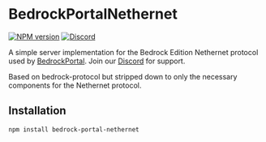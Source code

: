 # BedrockPortalNethernet
[![NPM version](https://img.shields.io/npm/v/bedrock-portal.svg)](http://npmjs.com/package/bedrock-portal-nethernet)
[![Discord](https://img.shields.io/badge/chat-on%20discord-brightgreen.svg)](https://discord.gg/KTyd9HWuBD)

A simple server implementation for the Bedrock Edition Nethernet protocol used by [BedrockPortal](https://github.com/LucienHH/bedrock-portal). Join our [Discord](https://discord.com/invite/KTyd9HWuBD) for support.

Based on bedrock-protocol but stripped down to only the necessary components for the Nethernet protocol.

## Installation
```shell
npm install bedrock-portal-nethernet
```